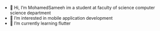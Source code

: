 - 👋 Hi, I’m MohamedSameeh im a student at faculty of science computer science department
- 👀 I’m interested in mobile application development
- 🌱 I’m currently learning flutter 
<!---
MohamedSameeh/MohamedSameeh is a ✨ special ✨ repository because its `README.md` (this file) appears on your GitHub profile.
You can click the Preview link to take a look at your changes.
--->
